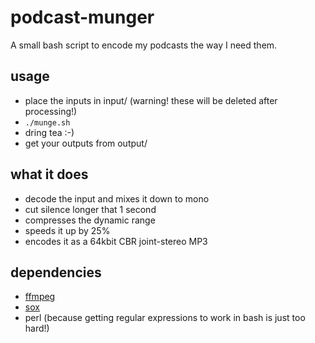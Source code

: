 podcast-munger
===

A small bash script to encode my podcasts the way I need them.

## usage

- place the inputs in input/ (warning! these will be deleted after processing!)
- `./munge.sh`
- dring tea :-)
- get your outputs from output/

## what it does

- decode the input and mixes it down to mono
- cut silence longer that 1 second
- compresses the dynamic range
- speeds it up by 25%
- encodes it as a 64kbit CBR joint-stereo MP3

## dependencies

- [ffmpeg](https://www.ffmpeg.org/)
- [sox](http://sox.sourceforge.net/)
- perl (because getting regular expressions to work in bash is just too hard!)

